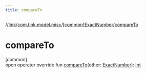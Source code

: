 ```yaml
---
title: compareTo
---
```

//[link](../../../index.html)/[com.tink.model.misc](../index.html)/[[common]ExactNumber](index.html)/[compareTo](compare-to.html)



# compareTo



[common]\
open operator override fun [compareTo](compare-to.html)(other: [ExactNumber](index.html)): [Int](https://kotlinlang.org/api/latest/jvm/stdlib/kotlin/-int/index.html)




